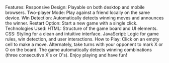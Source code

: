 Features:
Responsive Design: Playable on both desktop and mobile browsers.
Two-player Mode: Play against a friend locally on the same device.
Win Detection: Automatically detects winning moves and announces the winner.
Restart Option: Start a new game with a single click.
Technologies Used:
HTML: Structure of the game board and UI elements.
CSS: Styling for a clean and intuitive interface.
JavaScript: Logic for game rules, win detection, and user interactions.
How to Play:
Click on an empty cell to make a move.
Alternately, take turns with your opponent to mark X or O on the board.
The game automatically detects winning combinations (three consecutive X's or O's).
Enjoy playing and have fun!
